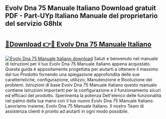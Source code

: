 ## Evolv Dna 75 Manuale Italiano Download gratuit PDF - Part-UYp Italiano Manuale del proprietario del servizio G8hlx

# <h2><a href="http://dfg6qq.blite.top/?on=Evolv+Dna+75+Manuale+Italiano">🔗Download 👉🔴 Evolv Dna 75 Manuale Italiano</a></h2>

[![Evolv Dna 75 Manuale Italiano download](https://i.imgur.com/lujVjoI.png)](http://dfg6qq.blite.top/?on=Evolv+Dna+75+Manuale+Italiano)
Saluti e benvenuto nel manuale di Istruzioni per il tuo Evolv Dna 75 Manuale Italiano appena acquistato. Questa guida è appositamente progettata per aiutarti a ottenere il massimo dal tuo Prodotto fornendo una spiegazione approfondita delle sue caratteristiche, configurazione, utilizzo, Manutenzione e Risoluzione dei problemi. Istruzioni di base Evolv Dna 75 Manuale Italiano questo manuale contiene istruzioni importanti per la configurazione e il funzionamento sicuri ed efficaci del prodotto. Sperimenta la potenza Dell'elenco delle funzionalità nel palmo della tua mano con il tuo nuovo Evolv Dna 75 Manuale Italiano. Lavoriamo insieme, Evolv Dna 75 Manuale Italiano. Il nostro Team di assistenza clienti è pronto ad aiutarti in ogni modo possibile.
